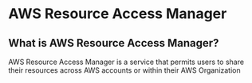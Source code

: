 # AWS Resource Access Manager
## What is AWS Resource Access Manager?
AWS Resource Access Manager is a service that permits users to share their resources across AWS accounts or within their AWS Organization

